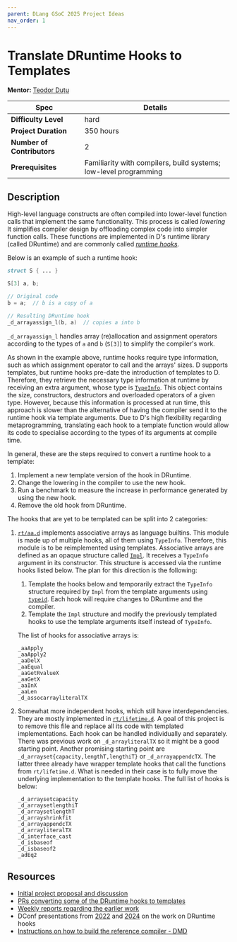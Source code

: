 ```yaml
---
parent: DLang GSoC 2025 Project Ideas
nav_order: 1
---
```


# Translate DRuntime Hooks to Templates

**Mentor:** [Teodor Duțu](teodor.dutu@gmail.com)

| Spec | Details |
|-|-|
| **Difficulty Level** | hard |
| **Project Duration** | 350 hours |
| **Number of Contributors** | 2 |
| **Prerequisites** | Familiarity with compilers, build systems; low-level programming |

## Description

High-level language constructs are often compiled into lower-level function calls that implement the same functionality.
This process is called _lowering_
It simplifies compiler design by offloading complex code into simpler function calls.
These functions are implemented in D's runtime library (called DRuntime) and are commonly called [_runtime hooks_](https://wiki.dlang.org/Runtime_Hooks).

Below is an example of such a runtime hook:

```d
struct S { ... }

S[3] a, b;

// Original code
b = a;  // b is a copy of a 

// Resulting DRuntime hook
_d_arrayassign_l(b, a)  // copies a into b
```

`_d_arrayassign_l` handles array (re)allocation and assignment operators according to the types of `a` and `b` (`S[3]`) to simplify the compiler's work.

As shown in the example above, runtime hooks require type information, such as which assignment operator to call and the arrays' sizes.
D supports templates, but runtime hooks pre-date the introduction of templates to D.
Therefore, they retrieve the necessary type information at runtime by receiving an extra argument, whose type is [`TypeInfo`](https://dlang.org/library/object/type_info.html).
This object contains the size, constructors, destructors and overloaded operators of a given type.
However, because this information is processed at run time, this approach is slower than the alternative of having the compiler send it to the runtime hook via template arguments.
Due to D's high flexibility regarding metaprogramming, translating each hook to a template function would allow its code to specialise according to the types of its arguments at compile time.

In general, these are the steps required to convert a runtime hook to a template:

1. Implement a new template version of the hook in DRuntime.
1. Change the lowering in the compiler to use the new hook.
1. Run a benchmark to measure the increase in performance generated by using the new hook.
1. Remove the old hook from DRuntime.

The hooks that are yet to be templated can be split into 2 categories:

1. [`rt/aa.d`](https://github.com/dlang/dmd/blob/master/druntime/src/rt/aaA.d) implements associative arrays as language builtins.
This module is made up of multiple hooks, all of them using `TypeInfo`.
Therefore, this module is to be reimplemented using templates.
Associative arrays are defined as an opaque structure called [`Impl`](https://github.com/dlang/dmd/blob/da0fc14189d6614df48cbbf1f5bbf7fc5f93b5f7/druntime/src/rt/aaA.d#L50-L172).
It receives a `TypeInfo` argument in its constructor.
This structure is accessed via the runtime hooks listed below.
The plan for this direction is the following:
    1. Template the hooks below and temporarily extract the `TypeInfo` structure required by `Impl` from the template arguments using [`typeid`](https://dlang.org/spec/expression.html#TypeidExpression).
    Each hook will require changes to DRuntime and the compiler.
    1. Template the `Impl` structure and modify the previously templated hooks to use the template arguments itself instead of `TypeInfo`.

    The list of hooks for associative arrays is:

    ```text
    _aaApply
    _aaApply2
    _aaDelX
    _aaEqual
    _aaGetRvalueX
    _aaGetX
    _aaInX
    _aaLen
    _d_assocarrayliteralTX
    ```

1. Somewhat more independent hooks, which still have interdependencies.
They are mostly implemented in [`rt/lifetime.d`](https://github.com/dlang/dmd/blob/master/druntime/src/rt/lifetime.d).
A goal of this project is to remove this file and replace all its code with templated implementations.
Each hook can be handled individually and separately.
There was previous work on `_d_arrayliteralTX` so it might be a good starting point.
Another promising starting point are `_d_arrayset{capacity,lengthT,lengthiT}` or `_d_arrayappendcTX`.
The latter three already have wrapper template hooks that call the functions from `rt/lifetime.d`.
What is needed in their case is to fully move the underlying implementation to the template hooks.
The full list of hooks is below:

    ```text
    _d_arraysetcapacity
    _d_arraysetlengthiT
    _d_arraysetlengthT
    _d_arrayshrinkfit
    _d_arrayappendcTX
    _d_arrayliteralTX
    _d_interface_cast
    _d_isbaseof
    _d_isbaseof2
    _adEq2
    ```

## Resources

- [Initial project proposal and discussion](https://github.com/dlang/project-ideas/issues/25)
- [PRs converting some of the DRuntime hooks to templates](https://github.com/dlang/dmd/pulls?q=is%3Apr+author%3Ateodutu)
- [Weekly reports regarding the earlier work](https://github.com/teodutu/saoc)
- DConf presentations from [2022](https://www.youtube.com/watch?v=dsa8GWL6TUo) and [2024](https://www.youtube.com/live/FKI9M-KRjvA?t=24245) on the work on DRuntime hooks
- [Instructions on how to build the reference compiler - DMD](https://wiki.dlang.org/Building_under_Posix#Building_DMD)
